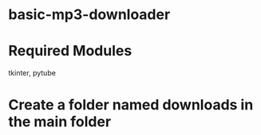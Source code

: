 # basic-mp3-downloader

# Required Modules
tkinter, pytube

# Create a folder named downloads in the main folder
